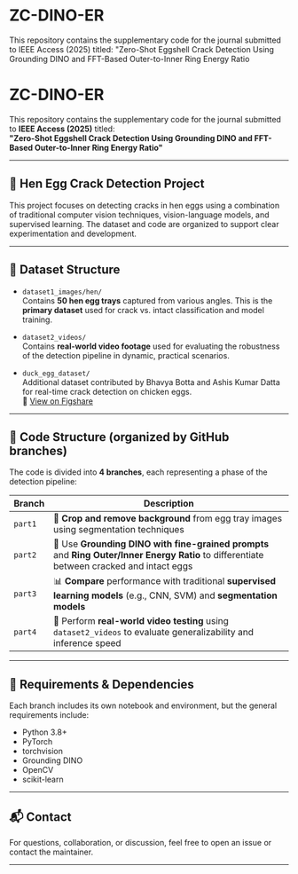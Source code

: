 # ZC-DINO-ER
This repository contains the supplementary code for the journal submitted to IEEE Access (2025) titled: "Zero-Shot Eggshell Crack Detection Using Grounding DINO and FFT-Based Outer-to-Inner Ring Energy Ratio

# ZC-DINO-ER

This repository contains the supplementary code for the journal submitted to **IEEE Access (2025)** titled:  
**"Zero-Shot Eggshell Crack Detection Using Grounding DINO and FFT-Based Outer-to-Inner Ring Energy Ratio"**

---

## 🥚 Hen Egg Crack Detection Project

This project focuses on detecting cracks in hen eggs using a combination of traditional computer vision techniques, vision-language models, and supervised learning. The dataset and code are organized to support clear experimentation and development.

---

## 📂 Dataset Structure

- `dataset1_images/hen/`  
  Contains **50 hen egg trays** captured from various angles. This is the **primary dataset** used for crack vs. intact classification and model training.

- `dataset2_videos/`  
  Contains **real-world video footage** used for evaluating the robustness of the detection pipeline in dynamic, practical scenarios.

- `duck_egg_dataset/`  
  Additional dataset contributed by Bhavya Botta and Ashis Kumar Datta for real-time crack detection on chicken eggs.  
  📎 [View on Figshare](https://figshare.com/articles/dataset/Dataset_for_real-time_crack_detection_on_chicken_eggs/21568425)

---

## 📘 Code Structure (organized by GitHub branches)

The code is divided into **4 branches**, each representing a phase of the detection pipeline:

| Branch   | Description |
|----------|-------------|
| `part1`  | 🧼 **Crop and remove background** from egg tray images using segmentation techniques |
| `part2`  | 🧠 Use **Grounding DINO with fine-grained prompts** and **Ring Outer/Inner Energy Ratio** to differentiate between cracked and intact eggs |
| `part3`  | 📊 **Compare** performance with traditional **supervised learning models** (e.g., CNN, SVM) and **segmentation models** |
| `part4`  | 🎥 Perform **real-world video testing** using `dataset2_videos` to evaluate generalizability and inference speed |

---

## 🔧 Requirements & Dependencies

Each branch includes its own notebook and environment, but the general requirements include:

- Python 3.8+
- PyTorch
- torchvision
- Grounding DINO
- OpenCV
- scikit-learn

---

## 📬 Contact

For questions, collaboration, or discussion, feel free to open an issue or contact the maintainer.

---
